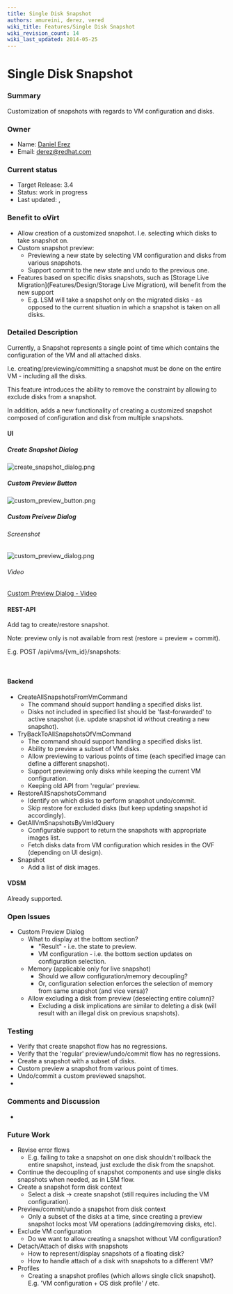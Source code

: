 ```yaml
---
title: Single Disk Snapshot
authors: amureini, derez, vered
wiki_title: Features/Single Disk Snapshot
wiki_revision_count: 14
wiki_last_updated: 2014-05-25
---
```


# Single Disk Snapshot

### Summary

Customization of snapshots with regards to VM configuration and disks.

### Owner

*   Name: [ Daniel Erez](User:Derez)
*   Email: <derez@redhat.com>

### Current status

*   Target Release: 3.4
*   Status: work in progress
*   Last updated: ,

### Benefit to oVirt

*   Allow creation of a customized snapshot. I.e. selecting which disks to take snapshot on.
*   Custom snapshot preview:
    -   Previewing a new state by selecting VM configuration and disks from various snapshots.
    -   Support commit to the new state and undo to the previous one.
*   Features based on specific disks snapshots, such as [Storage Live Migration](Features/Design/Storage Live Migration), will benefit from the new support
    -   E.g. LSM will take a snapshot only on the migrated disks - as opposed to the current situation in which a snapshot is taken on all disks.

### Detailed Description

Currently, a Snapshot represents a single point of time which contains the configuration of the VM and all attached disks.

I.e. creating/previewing/committing a snapshot must be done on the entire VM - including all the disks.

This feature introduces the ability to remove the constraint by allowing to exclude disks from a snapshot.

In addition, adds a new functionality of creating a customized snapshot composed of configuration and disk from multiple snapshots.

#### UI

##### Create Snapshot Dialog

![](create_snapshot_dialog.png "create_snapshot_dialog.png")

##### Custom Preview Button

![](custom_preview_button.png "custom_preview_button.png")

##### Custom Preivew Dialog

###### Screenshot

![](custom_preview_dialog.png "custom_preview_dialog.png")

###### Video

[Custom Preview Dialog - Video](media:custom_preview_dialog_video.odp)

#### REST-API

Add <disks> tag to create/restore snapshot.

Note: preview only is not available from rest (restore = preview + commit).

E.g. POST /api/vms/{vm_id}/snapshots:

` `<snapshot>
`   `<vm id="{vm_id}"/>
`   `<disks>
`     `<disk id="{disk_id}"/>
`   `</disks>
` `</snapshot>

#### Backend

*   CreateAllSnapshotsFromVmCommand
    -   The command should support handling a specified disks list.
    -   Disks not included in specified list should be 'fast-forwarded' to active snapshot (i.e. update snapshot id without creating a new snapshot).
*   TryBackToAllSnapshotsOfVmCommand
    -   The command should support handling a specified disks list.
    -   Ability to preview a subset of VM disks.
    -   Allow previewing to various points of time (each specified image can define a different snapshot).
    -   Support previewing only disks while keeping the current VM configuration.
    -   Keeping old API from 'regular' preview.
*   RestoreAllSnapshotsCommand
    -   Identify on which disks to perform snapshot undo/commit.
    -   Skip restore for excluded disks (but keep updating snapshot id accordingly).
*   GetAllVmSnapshotsByVmIdQuery
    -   Configurable support to return the snapshots with appropriate images list.
    -   Fetch disks data from VM configuration which resides in the OVF (depending on UI design).
*   Snapshot
    -   Add a list of disk images.

#### VDSM

Already supported.

### Open Issues

*   Custom Preview Dialog
    -   What to display at the bottom section?
        -   "Result" - i.e. the state to preview.
        -   VM configuration - i.e. the bottom section updates on configuration selection.
    -   Memory (applicable only for live snapshot)
        -   Should we allow configuration/memory decoupling?
        -   Or, configuration selection enforces the selection of memory from same snapshot (and vice versa)?
    -   Allow excluding a disk from preview (deselecting entire column)?
        -   Excluding a disk implications are similar to deleting a disk (will result with an illegal disk on previous snapshots).

### Testing

*   Verify that create snapshot flow has no regressions.
*   Verify that the 'regular' preview/undo/commit flow has no regressions.
*   Create a snapshot with a subset of disks.
*   Custom preview a snapshot from various point of times.
*   Undo/commit a custom previewed snapshot.
*   

### Comments and Discussion

*   

### Future Work

*   Revise error flows
    -   E.g. failing to take a snapshot on one disk shouldn't rollback the entire snapshot, instead, just exclude the disk from the snapshot.
*   Continue the decoupling of snapshot components and use single disks snapshots when needed, as in LSM flow.
*   Create a snapshot form disk context
    -   Select a disk -> create snapshot (still requires including the VM configuration).
*   Preview/commit/undo a snapshot from disk context
    -   Only a subset of the disks at a time, since creating a preview snapshot locks most VM operations (adding/removing disks, etc).
*   Exclude VM configuration
    -   Do we want to allow creating a snapshot without VM configuration?
*   Detach/Attach of disks with snapshots
    -   How to represent/display snapshots of a floating disk?
    -   How to handle attach of a disk with snapshots to a different VM?
*   Profiles
    -   Creating a snapshot profiles (which allows single click snapshot). E.g. 'VM configuration + OS disk profile' / etc.
